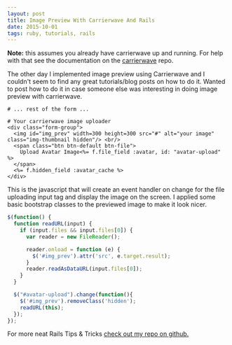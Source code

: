 ```yaml
---
layout: post
title: Image Preview With Carrierwave And Rails
date: 2015-10-01 
tags: ruby, tutorials, rails
---
```


**Note:** this assumes you already have carrierwave up and running.  For help
with that see the documentation on the
[carrierwave](https://github.com/carrierwaveuploader/carrierwave) repo.

The other day I implemented image preview using Carrierwave and I couldn't seem
to find any great tutorials/blog posts on how to do it.  Wanted to post how to
do it in case someone else was interesting in doing image preview with
carrierwave.

```erb
# ... rest of the form ...

# Your carrierwave image uploader
<div class="form-group">
  <img id="img_prev" width=300 height=300 src="#" alt="your image" class="img-thumbnail hidden"/> <br/>
  <span class="btn btn-default btn-file">
    Upload Avatar Image<%= f.file_field :avatar, id: "avatar-upload" %>
  </span>
  <%= f.hidden_field :avatar_cache %>
</div>
```

This is the javascript that will create an event handler on change for the file
uploading input tag and display the image on the screen.  I applied some basic
bootstrap classes to the previewed image to make it look nicer.

```javascript
$(function() {
  function readURL(input) {
    if (input.files && input.files[0]) {
      var reader = new FileReader();

      reader.onload = function (e) {
        $('#img_prev').attr('src', e.target.result);
      }
      reader.readAsDataURL(input.files[0]);
    }
  }

  $("#avatar-upload").change(function(){
    $('#img_prev').removeClass('hidden');
    readURL(this);
  });
});
```

For more neat Rails Tips & Tricks [check out my repo on github.](https://github.com/SpencerCDixon/Rails-tricks)



